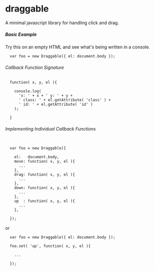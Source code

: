 # draggable
A minimal javascript library for handling click and drag.

##### Basic Example

Try this on an empty HTML and see what's being written in a console.

```javscript
  var foo = new Draggable({ el: document.body });
```

###### Callback Function Signature

```javscript
  function( x, y, el ){
  
    console.log( 
      'x: ' + x + ' y: ' + y + 
      ' class: ' + el.getAttribute( 'class' ) + 
      ' id: ' + el.getAttribute( 'id' ) 
    );
    
  }
```

###### Implementing Individual Callback Functions
```javscript

  var foo = new Draggable({
    
    el:   document.body,
    move: function( x, y, el ){
      ...
    },
    drag: function( x, y, el ){
      ...
    },
    down: function( x, y, el ){
      ...
    },
    up  : function( x, y, el ){
      ...
    },
  
  });

```

or

```javscript
  var foo = new Draggable({ el: document.body });
  
  foo.set( 'up', function( x, y, el ){
  
    ...
    
  });
  
```

